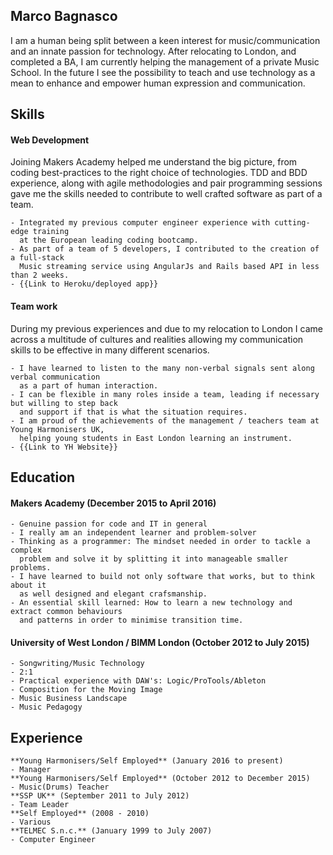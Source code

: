 ## Marco Bagnasco

I am a human being split between a keen interest for music/communication and an innate passion for technology. After relocating to London, and completed a BA, I am currently helping the management of a private Music School. In the future I see the possibility to teach and use technology as a mean to enhance and empower human expression and communication.   

## Skills

#### Web Development

Joining Makers Academy helped me understand the big picture, from coding best-practices to the right choice of technologies.
TDD and BDD experience, along with agile methodologies and pair programming sessions gave me the skills needed to contribute to well crafted software as part of a team.  
```
- Integrated my previous computer engineer experience with cutting-edge training
  at the European leading coding bootcamp.
- As part of a team of 5 developers, I contributed to the creation of a full-stack
  Music streaming service using AngularJs and Rails based API in less than 2 weeks. 
- {{Link to Heroku/deployed app}}
```
#### Team work

During my previous experiences and due to my relocation to London I came across a multitude of cultures and realities allowing my communication skills to be effective in many different scenarios. 
```
- I have learned to listen to the many non-verbal signals sent along verbal communication
  as a part of human interaction.
- I can be flexible in many roles inside a team, leading if necessary but willing to step back
  and support if that is what the situation requires. 
- I am proud of the achievements of the management / teachers team at Young Harmonisers UK,
  helping young students in East London learning an instrument. 
- {{Link to YH Website}}
```
## Education

#### Makers Academy (December 2015 to April 2016)
```
- Genuine passion for code and IT in general
- I really am an independent learner and problem-solver
- Thinking as a programmer: The mindset needed in order to tackle a complex
  problem and solve it by splitting it into manageable smaller problems. 
- I have learned to build not only software that works, but to think about it 
  as well designed and elegant crafsmanship.
- An essential skill learned: How to learn a new technology and extract common behaviours
  and patterns in order to minimise transition time. 
```
#### University of West London / BIMM London (October 2012 to July 2015)
```
- Songwriting/Music Technology
- 2:1
- Practical experience with DAW's: Logic/ProTools/Ableton
- Composition for the Moving Image
- Music Business Landscape
- Music Pedagogy 
```

## Experience
```
**Young Harmonisers/Self Employed** (January 2016 to present)    
- Manager 
**Young Harmonisers/Self Employed** (October 2012 to December 2015)    
- Music(Drums) Teacher 
**SSP UK** (September 2011 to July 2012)   
- Team Leader
**Self Employed** (2008 - 2010) 
- Various 
**TELMEC S.n.c.** (January 1999 to July 2007)
- Computer Engineer 
```
